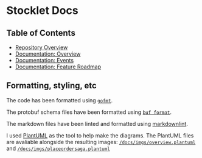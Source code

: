 # Stocklet Docs

## Table of Contents

* [Repository Overview](/README.md)
* [Documentation: Overview](/docs/README.md)
* [Documentation: Events](/docs/EVENTS.md)
* [Documentation: Feature Roadmap](/docs/ROADMAP.md)

## Formatting, styling, etc

The code has been formatted using [`gofmt`](https://pkg.go.dev/cmd/gofmt).

The protobuf schema files have been formatted using [`buf format`](https://buf.build/docs/reference/cli/buf/format).

The markdown files have been linted and formatted using [markdownlint](https://github.com/DavidAnson/markdownlint).

I used [PlantUML](https://plantuml.com/) as the tool to help make the diagrams. The PlantUML files are avaliable alongside the resulting images: [`/docs/imgs/overview.plantuml`](/docs/imgs/overview.plantuml) and [`/docs/imgs/placeordersaga.plantuml`](/docs/imgs/placeordersaga.plantuml)
